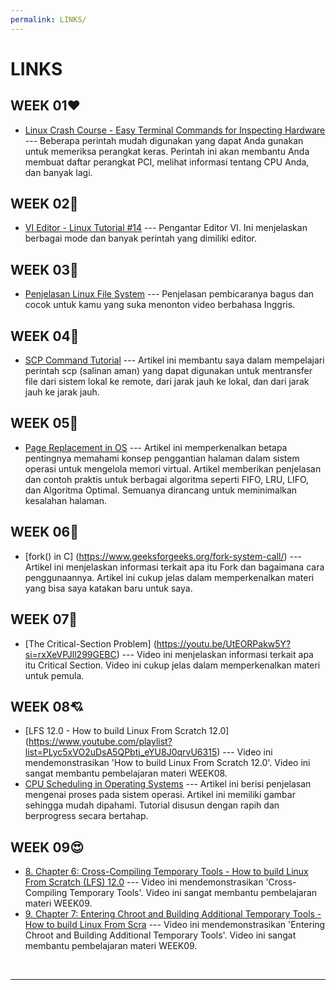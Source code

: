 ```yaml
---
permalink: LINKS/
---
```


# LINKS

## WEEK 01❤️
* [Linux Crash Course - Easy Terminal Commands for Inspecting Hardware](https://youtu.be/oGyJr-iUwt8?si=59V2boc0XfmlFekg) --- 
Beberapa perintah mudah digunakan yang dapat Anda gunakan untuk memeriksa perangkat keras.
Perintah ini akan membantu Anda membuat daftar perangkat PCI, melihat informasi tentang CPU Anda, dan banyak lagi.

## WEEK 02🧡
* [VI Editor - Linux Tutorial #14](https://youtu.be/pU2k776i2Zw?si=CjYLr1Tjucs2UQAA) ---
Pengantar Editor VI. Ini menjelaskan berbagai mode dan banyak perintah yang dimiliki editor.

## WEEK 03💛
* [Penjelasan Linux File System](https://youtu.be/EwRW1Ga9jHQ?si=mXIZmSguCIVlrCK9) ---
Penjelasan pembicaranya bagus dan cocok untuk kamu yang suka menonton video berbahasa Inggris.

## WEEK 04💚
* [SCP Command Tutorial](https://www.linode.com/docs/guides/how-to-use-scp/) ---
Artikel ini  membantu saya dalam mempelajari perintah scp (salinan aman) yang dapat digunakan untuk mentransfer file dari sistem lokal ke remote, dari jarak jauh ke lokal, dan dari jarak jauh ke jarak jauh.

## WEEK 05💙
* [Page Replacement in OS](https://www.scaler.com/topics/operating-system/page-replacement-algorithm/) ---
Artikel ini memperkenalkan betapa pentingnya memahami konsep penggantian halaman dalam sistem operasi  untuk mengelola memori virtual. Artikel memberikan penjelasan dan contoh praktis untuk berbagai algoritma seperti FIFO, LRU, LIFO, dan Algoritma Optimal. Semuanya dirancang untuk meminimalkan kesalahan halaman.

## WEEK 06💞
* [fork() in C] (https://www.geeksforgeeks.org/fork-system-call/) ---
Artikel ini menjelaskan informasi terkait apa itu Fork dan bagaimana cara penggunaannya. Artikel ini cukup jelas dalam memperkenalkan materi yang bisa saya katakan baru untuk saya.

## WEEK 07💝
* [The Critical-Section Problem] (https://youtu.be/UtEORPakw5Y?si=rxXeVPJll299GEBC) ---
Video ini menjelaskan informasi terkait apa itu Critical Section. Video ini cukup jelas dalam memperkenalkan materi untuk pemula.

## WEEK 08💘
* [LFS 12.0 - How to build Linux From Scratch 12.0] (https://www.youtube.com/playlist?list=PLyc5xVO2uDsA5QPbtj_eYU8J0qrvU6315) ---
Video ini mendemonstrasikan 'How to build Linux From Scratch 12.0'. Video ini sangat membantu pembelajaran materi WEEK08.
* [CPU Scheduling in Operating Systems](https://www.geeksforgeeks.org/cpu-scheduling-in-operating-systems/) ---
Artikel ini berisi penjelasan mengenai proses pada sistem operasi. Artikel ini memiliki gambar sehingga mudah dipahami. Tutorial disusun dengan rapih dan berprogress secara bertahap.

## WEEK 09😍
* [8. Chapter 6: Cross-Compiling Temporary Tools - How to build Linux From Scratch (LFS) 12.0](https://youtu.be/D_N1kQPsQEk?si=uzReVBkNFOwCyH_L) ---
Video ini mendemonstrasikan 'Cross-Compiling Temporary Tools'. Video ini sangat membantu pembelajaran materi WEEK09.
* [9. Chapter 7: Entering Chroot and Building Additional Temporary Tools - How to build Linux From Scra](https://youtu.be/y8uAMEK0FVc?si=QEd0aYgKVG3X5eeX) ---
Video ini mendemonstrasikan 'Entering Chroot and Building Additional Temporary Tools'. Video ini sangat membantu pembelajaran materi WEEK09.

<br>
<hr>
